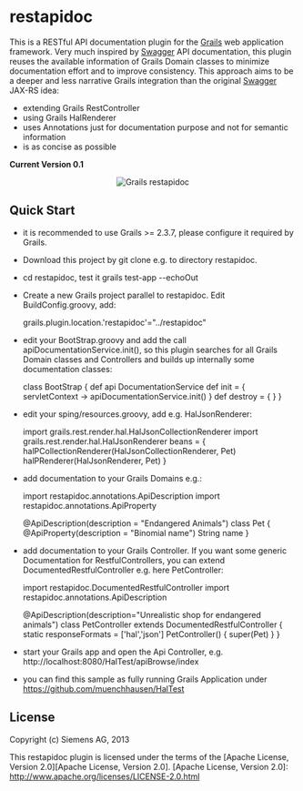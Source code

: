 restapidoc
==========

This is a RESTful API documentation plugin for the [Grails][Grails] web application framework.
Very much inspired by [Swagger][Swagger] API documentation, this plugin reuses the available information of
Grails Domain classes to minimize documentation effort and to improve consistency.
This approach aims to be a deeper and less narrative Grails integration than the original [Swagger][Swagger] JAX-RS idea:
* extending Grails RestController
* using Grails HalRenderer
* uses Annotations just for documentation purpose and not for semantic information
* is as concise as possible

[Grails]: http://grails.org/
[plugins]: http://grails.org/plugins/
[Swagger]: https://github.com/wordnik/swagger-core

**Current Version 0.1**

<p align="center">
  <img src="https://github.com/siemens/screenshot1.png" alt="Grails restapidoc"/>
</p>



Quick Start
-----------
* it is recommended to use Grails >= 2.3.7, please configure it required by Grails.
* Download this project by git clone e.g. to directory restapidoc.
* cd restapidoc, test it
    grails test-app --echoOut
* Create a new Grails project parallel to restapidoc. Edit BuildConfig.groovy, add:

	grails.plugin.location.'restapidoc'="../restapidoc"

* edit your BootStrap.groovy and add the call apiDocumentationService.init(), so this plugin searches for all Grails Domain classes and Controllers and builds up internally some documentation classes:

	class BootStrap {
		def api	DocumentationService
		def init = { servletContext ->
			apiDocumentationService.init()
		}
		def destroy = {
		}
	}

* edit your sping/resources.groovy, add e.g. HalJsonRenderer:

	import grails.rest.render.hal.HalJsonCollectionRenderer
	import grails.rest.render.hal.HalJsonRenderer
	beans = {
		halPCollectionRenderer(HalJsonCollectionRenderer, Pet)
		halPRenderer(HalJsonRenderer, Pet)
	}


* add documentation to your Grails Domains e.g.:

	import restapidoc.annotations.ApiDescription
	import restapidoc.annotations.ApiProperty

	@ApiDescription(description = "Endangered Animals")
	class Pet {
		@ApiProperty(description = "Binomial name")
    		String name 
	}

* add documentation to your Grails Controller. If you want some generic Documentation for RestfulControllers, you can extend DocumentedRestfulController e.g. here PetController:

	import restapidoc.DocumentedRestfulController
	import restapidoc.annotations.ApiDescription

	@ApiDescription(description="Unrealistic shop for endangered animals")
	class PetController extends DocumentedRestfulController  {
		static responseFormats = ['hal','json']
		PetController() {
			super(Pet)
		}
	}

* start your Grails app and open the Api Controller, e.g. http://localhost:8080/HalTest/apiBrowse/index
* you can find this sample as fully running Grails Application under https://github.com/muenchhausen/HalTest


License
-------

Copyright (c) Siemens AG, 2013

This restapidoc plugin is licensed under the terms of the [Apache License, Version 2.0][Apache License, Version 2.0].
[Apache License, Version 2.0]: http://www.apache.org/licenses/LICENSE-2.0.html
